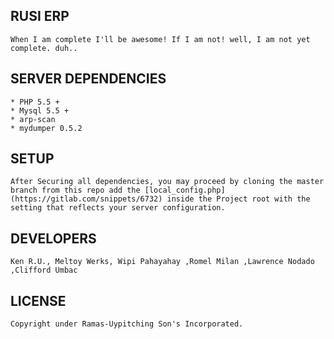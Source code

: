 ## RUSI ERP
    
    When I am complete I'll be awesome! If I am not! well, I am not yet complete. duh..


## SERVER DEPENDENCIES
    
    * PHP 5.5 +
    * Mysql 5.5 +
    * arp-scan
    * mydumper 0.5.2
    

## SETUP

    After Securing all dependencies, you may proceed by cloning the master branch from this repo add the [local_config.php](https://gitlab.com/snippets/6732) inside the Project root with the setting that reflects your server configuration.
    
    
    
## DEVELOPERS
    Ken R.U., Meltoy Werks, Wipi Pahayahay ,Romel Milan ,Lawrence Nodado ,Clifford Umbac


## LICENSE
    
    Copyright under Ramas-Uypitching Son's Incorporated.
